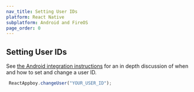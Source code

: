 ```yaml
---
nav_title: Setting User IDs
platform: React Native
subplatform: Android and FireOS
page_order: 0
---
```

## Setting User IDs

See [the Android integration instructions][1] for an in depth discussion of when and how to set and change a user ID.

```javascript
 ReactAppboy.changeUser("YOUR_USER_ID");
```

[1]: {{site.baseurl}}/developer_guide/platform_integration_guides/android/analytics/setting_user_ids/
